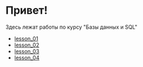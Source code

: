 # Привет!
Здесь лежат работы по курсу "Базы данных и SQL"

- [lesson_01](./lesson_01.sql)
- [lesson_02](./lesson_02.sql)
- [lesson_03](./lesson_03.sql)
- [lesson_04](./lesson_04.sql)
